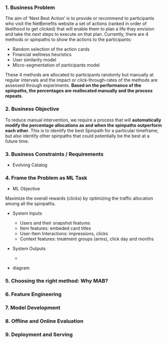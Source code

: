 ### 1. Business Problem

The aim of ‘Next Best Action’ is to provide or recommend to participants who visit the NetBenefits website a set of actions (ranked in order of likelihood to get clicked) that will enable them to plan a life they envision and take the next steps to execute on that plan. Currently, there are 4 methods or spinpaths to show the actions to the participants: 
- Random selection of the action cards
- Financial wellness heuristics
- User similarity model
- Micro-segmentation of participants model

These 4 methods are allocated to participants randomly but manually at regular intervals and the impact or click-through-rates of the methods are assessed through experiments. **Based on the performance of the spinpaths, the percentages are reallocated manually and the process repeats**. 

### 2. Business Objective

To reduce manual intervention, we require a process that will **automatically modify the percentage allocations as and when the spinpaths outperform each other**. This is to identify the best Spinpath for a particular timeframe, but also identify other spinpaths that could potentially be the best at a future time.

### 3. Business Constraints / Requirements

- Evolving Catalog 

### 4. Frame the Problem as ML Task

- ML Objective

Maximize the overall rewards (clicks) by optimizing the traffic allocation among all the spinpaths.

- System Inputs
    - Users and their snapshot features
    - Item features: embeded card titles
    - User-Item Interactions: impressions, clicks
    - Context features: treatment groups (arms), click day and months

- System Outputs

    - 


- diagram



### 5. Choosing the right method: Why MAB?





### 6. Feature Engineering



### 7. Model Development




### 8. Offline and Online Evaluation




### 9. Deployment and Serving

